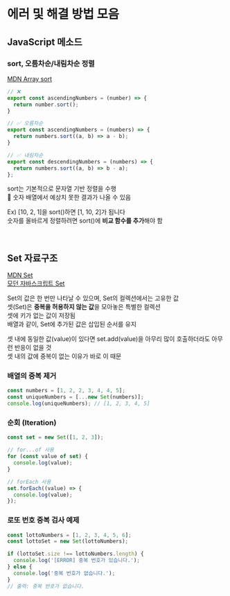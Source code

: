 # 에러 및 해결 방법 모음

## JavaScript 메소드

### sort, 오름차순/내림차순 정렬

[MDN Array sort](https://developer.mozilla.org/ko/docs/Web/JavaScript/Reference/Global_Objects/Array/sort)  

```js
// ❌
export const ascendingNumbers = (number) => {
  return number.sort();
}
```

```js
// ✅ 오름차순
export const ascendingNumbers = (numbers) => {
  return numbers.sort((a, b) => a - b);
}

// ✅ 내림차순
export const descendingNumbers = (numbers) => {
  return numbers.sort((a, b) => b - a);
};
```

sort는 기본적으로 문자열 기반 정렬을 수행     
🚨 숫자 배열에서 예상치 못한 결과가 나올 수 있음 

Ex) [10, 2, 1]을 sort()하면 [1, 10, 2]가 됩니다  
숫자를 올바르게 정렬하려면 sort()에 **비교 함수를 추가**해야 함 

<br>

## Set 자료구조

[MDN Set](https://developer.mozilla.org/ko/docs/Web/JavaScript/Reference/Global_Objects/Set)   
[모던 자바스크립트 Set](https://ko.javascript.info/map-set#ref-146) 

Set의 값은 한 번만 나타날 수 있으며, Set의 컬렉션에서는 고유한 값  
셋(Set)은 **중복을 허용하지 않는 값**을 모아놓은 특별한 컬렉션  
셋에 키가 없는 값이 저장됨  
배열과 같이, Set에 추가된 값은 삽입된 순서를 유지

셋 내에 동일한 값(value)이 있다면 set.add(value)을 아무리 많이 호출하더라도 아무런 반응이 없을 것   
셋 내의 값에 중복이 없는 이유가 바로 이 때문

### 배열의 중복 제거 

```js
const numbers = [1, 2, 2, 3, 4, 4, 5];
const uniqueNumbers = [...new Set(numbers)];
console.log(uniqueNumbers); // [1, 2, 3, 4, 5]
```

### 순회 (Iteration)

```js
const set = new Set([1, 2, 3]);

// for...of 사용
for (const value of set) {
  console.log(value);
}

// forEach 사용
set.forEach((value) => {
  console.log(value);
});
```

### 로또 번호 중복 검사 예제

```js
const lottoNumbers = [1, 2, 3, 4, 5, 6];
const lottoSet = new Set(lottoNumbers);

if (lottoSet.size !== lottoNumbers.length) {
  console.log('[ERROR] 중복 번호가 있습니다.');
} else {
  console.log('중복 번호가 없습니다.');
}
// 출력: 중복 번호가 없습니다.
```
